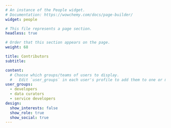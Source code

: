 ```yaml
---
# An instance of the People widget.
# Documentation: https://wowchemy.com/docs/page-builder/
widget: people

# This file represents a page section.
headless: true

# Order that this section appears on the page.
weight: 68

title: Contributors
subtitle:

content:
  # Choose which groups/teams of users to display.
  #   Edit `user_groups` in each user's profile to add them to one or more of these groups.
user_groups:
  - developers
  - data curators
  - service developers
design:
  show_interests: false
  show_role: true
  show_social: true
---
```

